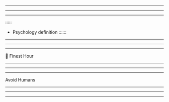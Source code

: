 ----
-----
---

:::::
- Psychology definition 
::::::
----
-----
------

 💬 Finest Hour 

----
-----
------

Avoid Humans 

----
------
-------

